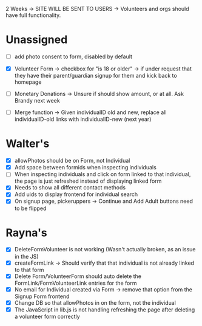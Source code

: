 2 Weeks -> SITE WILL BE SENT TO USERS -> Volunteers and orgs should have full functionality.

# Unassigned
 - [ ] add photo consent to form, disabled by default
 - [x] Volunteer Form -> checkbox for "is 18 or older" -> if under request that they have their parent/guardian signup for them and kick back to homepage

 - [ ] Monetary Donations -> Unsure if should show amount, or at all. Ask Brandy next week
 - [ ] Merge function -> Given individualID old and new, replace all individualID-old links with individualID-new (next year)

# Walter's
 - [x] allowPhotos should be on Form, not Individual
 - [x] Add space between formids when inspecting individuals
 - [ ] When inspecting individuals and click on form linked to that individual, the page is just refreshed instead of displaying linked form
 - [x] Needs to show all different contact methods
 - [x] Add uids to display frontend for individual search
 - [x] On signup page, pickeruppers -> Continue and Add Adult buttons need to be flipped

# Rayna's
 - [x] DeleteFormVolunteer is not working (Wasn't actually broken, as an issue in the JS)
 - [x] createFormLink -> Should verify that that individual is not already linked to that form
 - [x] Delete Form/VolunteerForm should auto delete the FormLink/FormVolunteerLink entries for the form
 - [x] No email for Individual created via Form -> remove that option from the Signup Form frontend
 - [x] Change DB so that allowPhotos in on the form, not the individual
 - [x] The JavaScript in lib.js is not handling refreshing the page after deleting a volunteer form correctly